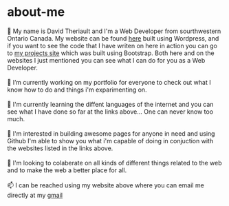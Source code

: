 # about-me
👋 My name is David Theriault and I'm a Web Developer from sourthwestern Ontario Canada. My website can be found <a href="http://davidtheriault.ca">here</a> built using Wordpress, and if you want to see the code that I have writen on here in action you can go to <a href="http://projects.davidtheriault.ca">my projects site</a> which was built using Bootstrap. Both here and on the websites I just mentioned you can see what I can do for you as a Web Developer.<br/>
<br/>
🔭 I’m currently working on my portfolio for everyone to check out what I know how to do and things i'm exparimenting on.<br/>
<br/>
🌱 I'm currently learning the diffent languages of the internet and you can see what I have done so far at the links above... One can never know too much.<br/>
<br/>
👀 I'm interested in building awesome pages for anyone in need and using Github I'm able to show you what i'm capable of doing in conjuction with the websites listed in the links above.<br/>
<br/>
👯 I'm looking to colaberate on all kinds of different things related to the web and to make the web a better place for all.<br/>
<br/>
📫 I can be reached using my website above where you can email me directly at my <a href="mailto:dayvidca@gmail.com">gmail</a>

